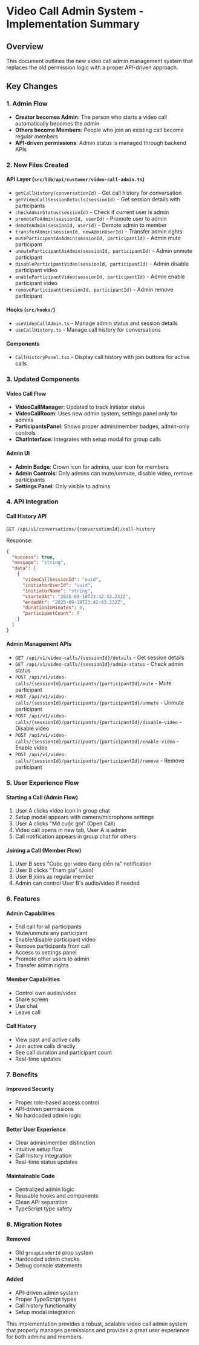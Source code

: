# Video Call Admin System - Implementation Summary

## Overview
This document outlines the new video call admin management system that replaces the old permission logic with a proper API-driven approach.

## Key Changes

### 1. Admin Flow
- **Creator becomes Admin**: The person who starts a video call automatically becomes the admin
- **Others become Members**: People who join an existing call become regular members
- **API-driven permissions**: Admin status is managed through backend APIs

### 2. New Files Created

#### API Layer (`src/lib/api/customer/video-call-admin.ts`)
- `getCallHistory(conversationId)` - Get call history for conversation
- `getVideoCallSessionDetails(sessionId)` - Get session details with participants
- `checkAdminStatus(sessionId)` - Check if current user is admin
- `promoteToAdmin(sessionId, userId)` - Promote user to admin
- `demoteAdmin(sessionId, userId)` - Demote admin to member
- `transferAdmin(sessionId, newAdminUserId)` - Transfer admin rights
- `muteParticipantAsAdmin(sessionId, participantId)` - Admin mute participant
- `unmuteParticipantAsAdmin(sessionId, participantId)` - Admin unmute participant
- `disableParticipantVideo(sessionId, participantId)` - Admin disable participant video
- `enableParticipantVideo(sessionId, participantId)` - Admin enable participant video
- `removeParticipant(sessionId, participantId)` - Admin remove participant

#### Hooks (`src/hooks/`)
- `useVideoCallAdmin.ts` - Manage admin status and session details
- `useCallHistory.ts` - Manage call history for conversations

#### Components
- `CallHistoryPanel.tsx` - Display call history with join buttons for active calls

### 3. Updated Components

#### Video Call Flow
- **VideoCallManager**: Updated to track initiator status
- **VideoCallRoom**: Uses new admin system, settings panel only for admins
- **ParticipantsPanel**: Shows proper admin/member badges, admin-only controls
- **ChatInterface**: Integrates with setup modal for group calls

#### Admin UI
- **Admin Badge**: Crown icon for admins, user icon for members
- **Admin Controls**: Only admins can mute/unmute, disable video, remove participants
- **Settings Panel**: Only visible to admins

### 4. API Integration

#### Call History API
```
GET /api/v1/conversations/{conversationId}/call-history
```

Response:
```json
{
  "success": true,
  "message": "string",
  "data": [
    {
      "videoCallSessionId": "uuid",
      "initiatorUserId": "uuid", 
      "initiatorName": "string",
      "startedAt": "2025-09-18T23:42:43.232Z",
      "endedAt": "2025-09-18T23:42:43.232Z",
      "durationInMinutes": 0,
      "participantCount": 0
    }
  ]
}
```

#### Admin Management APIs
- `GET /api/v1/video-calls/{sessionId}/details` - Get session details
- `GET /api/v1/video-calls/{sessionId}/admin-status` - Check admin status
- `POST /api/v1/video-calls/{sessionId}/participants/{participantId}/mute` - Mute participant
- `POST /api/v1/video-calls/{sessionId}/participants/{participantId}/unmute` - Unmute participant
- `POST /api/v1/video-calls/{sessionId}/participants/{participantId}/disable-video` - Disable video
- `POST /api/v1/video-calls/{sessionId}/participants/{participantId}/enable-video` - Enable video
- `POST /api/v1/video-calls/{sessionId}/participants/{participantId}/remove` - Remove participant

### 5. User Experience Flow

#### Starting a Call (Admin Flow)
1. User A clicks video icon in group chat
2. Setup modal appears with camera/microphone settings
3. User A clicks "Mở cuộc gọi" (Open Call)
4. Video call opens in new tab, User A is admin
5. Call notification appears in group chat for others

#### Joining a Call (Member Flow)  
1. User B sees "Cuộc gọi video đang diễn ra" notification
2. User B clicks "Tham gia" (Join)
3. User B joins as regular member
4. Admin can control User B's audio/video if needed

### 6. Features

#### Admin Capabilities
- End call for all participants
- Mute/unmute any participant
- Enable/disable participant video
- Remove participants from call
- Access to settings panel
- Promote other users to admin
- Transfer admin rights

#### Member Capabilities
- Control own audio/video
- Share screen
- Use chat
- Leave call

#### Call History
- View past and active calls
- Join active calls directly
- See call duration and participant count
- Real-time updates

### 7. Benefits

#### Improved Security
- Proper role-based access control
- API-driven permissions
- No hardcoded admin logic

#### Better User Experience
- Clear admin/member distinction
- Intuitive setup flow
- Call history integration
- Real-time status updates

#### Maintainable Code
- Centralized admin logic
- Reusable hooks and components
- Clean API separation
- TypeScript type safety

### 8. Migration Notes

#### Removed
- Old `groupLeaderId` prop system
- Hardcoded admin checks
- Debug console statements

#### Added
- API-driven admin system
- Proper TypeScript types
- Call history functionality
- Setup modal integration

This implementation provides a robust, scalable video call admin system that properly manages permissions and provides a great user experience for both admins and members.